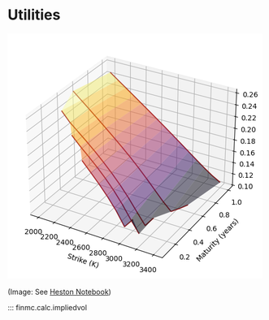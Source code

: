 # Utilities

![implied vol](./images/impliedvol.png)

(Image: See [Heston Notebook](https://github.com/somdipdatta/finmc/blob/main/notebooks/heston.ipynb))

::: finmc.calc.impliedvol

